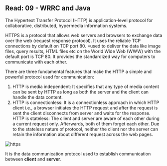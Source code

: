 ## Read: 09 - WRRC and Java

The Hypertext Transfer Protocol (HTTP) is application-level protocol for collaborative, distributed, hypermedia information systems.

HTTPS is a protocol that allows web servers and browsers to exchange data over the web (request response protocol).
It uses the reliable TCP connections by default on TCP port 80.
=used to deliver the data like image files, query results, HTML files etc on the World Wide Web (WWW) with the default port is TCP 80. It provides the standardized way for computers to communicate with each other.

There are three fundamental features that make the HTTP a simple and powerful protocol used for communication:

1. HTTP is media independent: It specifies that any type of media content can be sent by HTTP as long as both the server and the client can handle the data content.
2. HTTP is connectionless: It is a connectionless approach in which HTTP client i.e., a browser initiates the HTTP request and after the request is sent the client disconnects from server and waits for the response.
HTTP is stateless: The client and server are aware of each other during a current request only. Afterwards, both of them forget each other. Due to the stateless nature of protocol, neither the client nor the server can retain the information about different request across the web pages.

![https](https://github.com/AseelHamamreh/reading-notes/blob/main/https.PNG)

It is the data communication protocol used to establish communication between **client** and **server**.

